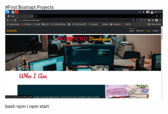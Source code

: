 
#First Bostrapt Projects
![Preview Image](https://github.com/ademsuslu/FirstBostrapProjem/blob/main/public/bostrap.png)

bash
npm i
npm start
